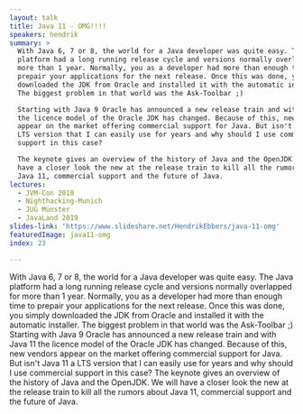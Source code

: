 ```yaml
---
layout: talk
title: Java 11 - OMG!!!!
speakers: hendrik
summary: >
  With Java 6, 7 or 8, the world for a Java developer was quite easy. The Java
  platform had a long running release cycle and versions normally overlapped for
  more than 1 year. Normally, you as a developer had more than enough time to
  prepair your applications for the next release. Once this was done, you simply
  downloaded the JDK from Oracle and installed it with the automatic installer.
  The biggest problem in that world was the Ask-Toolbar ;)

  Starting with Java 9 Oracle has announced a new release train and with Java 11
  the licence model of the Oracle JDK has changed. Because of this, new vendors
  appear on the market offering commercial support for Java. But isn't Java 11 a
  LTS version that I can easily use for years and why should I use commercial
  support in this case?

  The keynote gives an overview of the history of Java and the OpenJDK. We will
  have a closer look the new at the release train to kill all the rumors about
  Java 11, commercial support and the future of Java.
lectures:
  - JVM-Con 2018
  - Nighthacking-Munich
  - JUG Münster
  - JavaLand 2019
slides-link: 'https://www.slideshare.net/HendrikEbbers/java-11-omg'
featuredImage: java11-omg
index: 23

---
```


With Java 6, 7 or 8, the world for a Java developer was quite easy. The Java platform had a long running release cycle and versions normally overlapped for more than 1 year. Normally, you as a developer had more than enough time to prepair your applications for the next release. Once this was done, you simply downloaded the JDK from Oracle and installed it with the automatic installer. The biggest problem in that world was the Ask-Toolbar ;)
Starting with Java 9 Oracle has announced a new release train and with Java 11 the licence model of the Oracle JDK has changed. Because of this, new vendors appear on the market offering commercial support for Java. But isn't Java 11 a LTS version that I can easily use for years and why should I use commercial support in this case?
The keynote gives an overview of the history of Java and the OpenJDK. We will have a closer look the new at the release train to kill all the rumors about Java 11, commercial support and the future of Java.
